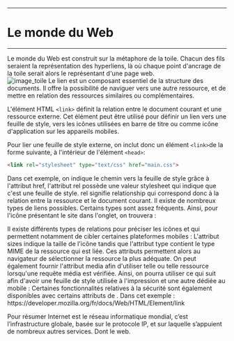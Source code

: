 -----------------
# Le monde du Web
-----------------

Le monde du Web est construit sur la métaphore de la toile. Chacun des fils seraient la représentation des hyperliens, là où chaque point d'ancrage de la toile serait alors le représentant d'une page web.  
![image_toile](../images/toile.gif)
Le lien est un composant essentiel de la structure des documents. Il offre la possibilité de naviguer vers une autre ressource, et de mettre en relation des ressources similaires ou complémentaires. 


L'élément HTML ``` <link> ``` définit la relation entre le document courant et une ressource externe. Cet élément peut être utilisé pour définir un lien vers une feuille de style, vers les icônes utilisées en barre de titre ou comme icône d'application sur les appareils mobiles.

Pour lier une feuille de style externe, on inclut donc un élément ``` <link> ```de la forme suivante, à l'intérieur de l'élément ``` <head> ```:
```html
<link rel="stylesheet" type="text/css" href="main.css">
```
Dans cet exemple, on indique le chemin vers la feuille de style grâce à l'attribut href, l'attribut  rel possède une valeur stylesheet qui indique que c'est une feuille de style. rel signifie relationship qui correspond donc à la relation entre la ressource et le document courant. Il existe de nombreux types de liens possibles.
Certains types sont assez fréquents. Ainsi, pour l'icône présentant le site dans l'onglet, on trouvera :
<link rel="icon" href="favicon.ico">
Il existe différents types de relations pour préciser les icônes et qui permettent notamment de cibler certaines plateformes mobiles :
<link rel="apple-touch-icon-precomposed" sizes="114x114"
      href="apple-icon-114.png" type="image/png">
L'attribut sizes indique la taille de l'icône tandis que l'attribut type contient le type MIME de la ressource qui est liée. Ces attributs permettent alors au navigateur de sélectionner la ressource la plus adéquate.
On peut également fournir l'attribut media afin d'utiliser telle ou telle ressource lorsqu'une requête média est vérifiée. Ainsi, on pourra utiliser ce qui suit afin d'avoir une feuille de style utilisée à l'impression et une autre dédiée au mobile :
<link href="print.css" rel="stylesheet" media="print">
<link href="mobile.css" rel="stylesheet" media="screen and (max-width: 600px)">
Certaines fonctionnalités relatives à la sécurité sont également disponibles avec certains attributs de <link>. Dans cet exemple :
https://developer.mozilla.org/fr/docs/Web/HTML/Element/link

Pour résumer Internet est le réseau informatique mondial, c’est l’infrastructure globale, basée sur le protocole IP, et sur laquelle s’appuient de nombreux autres services. Dont le web. 




